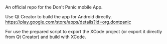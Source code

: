 An official repo for the Don't Panic mobile App.

Use Qt Creator to build the app for Android directly.
https://play.google.com/store/apps/details?id=org.dontpanic

For use the prepared script to export the XCode project (or export it directly from Qt Creator) and build with XCode.

